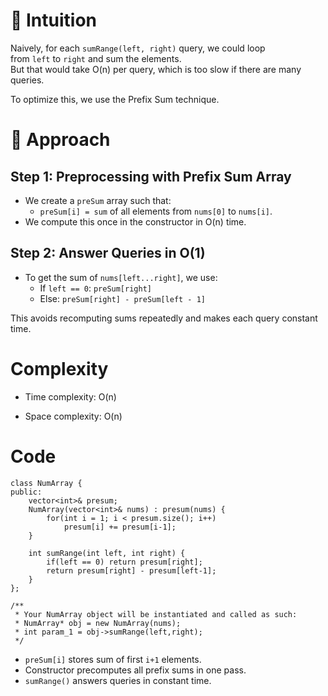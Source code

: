 🧠 Intuition
============

Naively, for each `sumRange(left, right)` query, we could loop from `left` to `right` and sum the elements.\
But that would take O(n) per query, which is too slow if there are many queries.

To optimize this, we use the Prefix Sum technique.

🚀 Approach
===========

Step 1: Preprocessing with Prefix Sum Array
-------------------------------------------

-   We create a `preSum` array such that:
    -   `preSum[i] = sum` of all elements from `nums[0]` to `nums[i]`.
-   We compute this once in the constructor in O(n) time.

Step 2: Answer Queries in O(1)
------------------------------

-   To get the sum of `nums[left...right]`, we use:
    -   If `left == 0`: `preSum[right]`
    -   Else: `preSum[right] - preSum[left - 1]`

This avoids recomputing sums repeatedly and makes each query constant time.

Complexity
==========

-   Time complexity: O(n)

-   Space complexity: O(n)

Code
====

```
class NumArray {
public:
    vector<int>& presum;
    NumArray(vector<int>& nums) : presum(nums) {
        for(int i = 1; i < presum.size(); i++)
            presum[i] += presum[i-1];
    }

    int sumRange(int left, int right) {
        if(left == 0) return presum[right];
        return presum[right] - presum[left-1];
    }
};

/**
 * Your NumArray object will be instantiated and called as such:
 * NumArray* obj = new NumArray(nums);
 * int param_1 = obj->sumRange(left,right);
 */
```

-   `preSum[i]` stores sum of first `i+1` elements.
-   Constructor precomputes all prefix sums in one pass.
-   `sumRange()` answers queries in constant time.